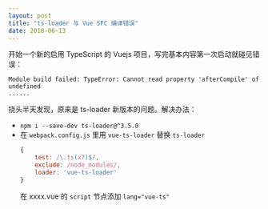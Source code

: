 ```yaml
---
layout: post
title: "ts-loader 与 Vue SFC 编译错误"
date: 2018-06-13
---
```


开始一个新的启用 TypeScript 的 Vuejs 项目，写完基本内容第一次启动就碰见错误：
```
Module build failed: TypeError: Cannot read property 'afterCompile' of undefined
......
```

挠头半天发现，原来是 ts-loader 新版本的问题。解决办法：
* ``` npm i --save-dev ts-loader@^3.5.0 ```
* 在 ``` webpack.config.js ``` 里用 ``` vue-ts-loader ``` 替换 ``` ts-loader ```
    ```javascript
    { 
        test: /\.ts(x?)$/,
        exclude: /node_modules/,
        loader: 'vue-ts-loader'
    }
    ```
  在 xxxx.vue 的 ``` script ``` 节点添加 ``` lang="vue-ts" ```
